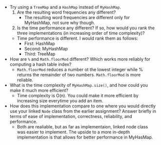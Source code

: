 - Try using a `TreeMap` and a `HashMap` instead of `MyHashMap`.
  1. Are the resulting word frequencies any different?
      - The resulting word frequencies are different only for MyHashMap, not sure why though.
  1. Is the time performance any different? If so, how would you rank the three implementations (in increasing order of time complexity)?
    - Time performance is different. I would rank them as follows:
      - First: HashMap
      - Second: MyHashMap
      - Third: TreeMap
- How are `%` and `Math.floorMod` different? Which works more reliably for computing a hash table index?
  - `Math.floorMod` reduces a number ot the lowest integer while % returns the remainder of two numbers. `Math.floorMod` is more reliable. 
- What is the time complexity of `MyHashMap.size()`, and how could you make it much more efficient?
  - Time complexity is O(n). You could make it more efficient by increasing size everytime you add an item.
- How does this implementation compare to one where you would directly use your linked `Node` class from the earlier assignment? Answer briefly in terms of ease of implementation, correctness, reliability, and performance.
  - Both are realiable, but as far as implementaion, linked node class was easier to implement. The upside to a more in-depth implementation is that allows for better performance in MyHasMap. 
